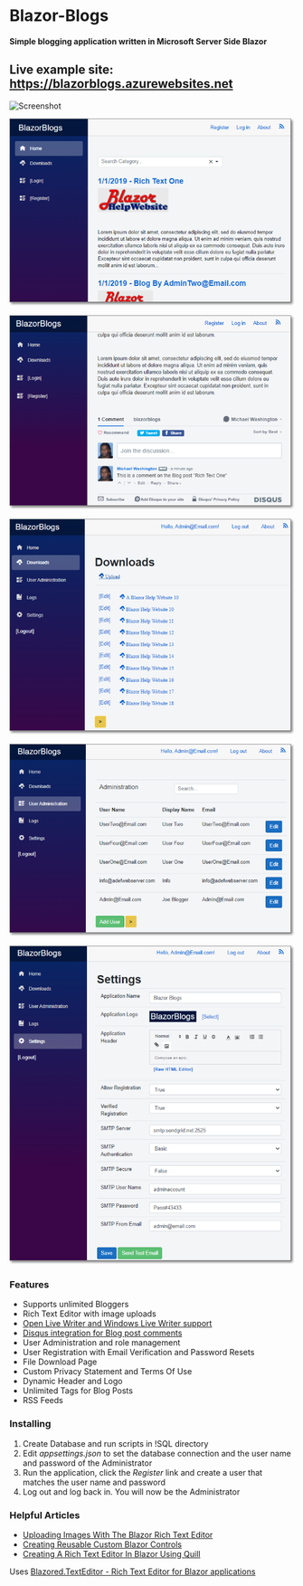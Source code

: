# Blazor-Blogs
#### Simple blogging application written in Microsoft Server Side Blazor

## Live example site: https://blazorblogs.azurewebsites.net


![Screenshot](Animation.gif)

![Screenshot](Screenshot001.png)

![Screenshot](Screenshot006.png)

![Screenshot](Screenshot003.png)

![Screenshot](Screenshot004.png)

![Screenshot](Screenshot005.png)

### Features

* Supports unlimited Bloggers
* Rich Text Editor with image uploads 
* [Open Live Writer and Windows Live Writer support](https://blazorblogs.azurewebsites.net/ViewBlogPost/1005)
* [Disqus integration for Blog post comments](https://blazorblogs.azurewebsites.net/ViewBlogPost/1004)
* User Administration and role management
* User Registration with Email Verification and Password Resets
* File Download Page
* Custom Privacy Statement and Terms Of Use
* Dynamic Header and Logo
* Unlimited Tags for Blog Posts
* RSS Feeds

### Installing

1) Create Database and run scripts in !SQL directory
2) Edit *appsettings.json* to set the database connection and the user name and password of the Administrator
3) Run the application, click the *Register* link and create a user that matches the user name and password
4) Log out and log back in. You will now be the Administrator 

### Helpful Articles

* [Uploading Images With The Blazor Rich Text Editor](http://blazorhelpwebsite.com/Blog/tabid/61/EntryId/4369/Uploading-Images-With-The-Blazor-Rich-Text-Editor.aspx "BlazorHelpWebsite.com")
* [Creating Reusable Custom Blazor Controls](http://blazorhelpwebsite.com/Blog/tabid/61/EntryId/4365/Creating-Reusable-Custom-Blazor-Controls.aspx "BlazorHelpWebsite.com")
* [Creating A Rich Text Editor In Blazor Using Quill](http://blazorhelpwebsite.com/Blog/tabid/61/EntryId/4364/Creating-A-Rich-Text-Editor-In-Blazor-Using-Quill.aspx "BlazorHelpWebsite.com")

Uses [Blazored.TextEditor - Rich Text Editor for Blazor applications](https://github.com/Blazored/TextEditor "BlazorHelpWebsite.com")
